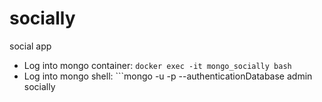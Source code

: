 # socially

social app
* Log into mongo container: ```docker exec -it mongo_socially bash```
* Log into mongo shell: ```mongo -u <username> -p <password> --authenticationDatabase admin socially

